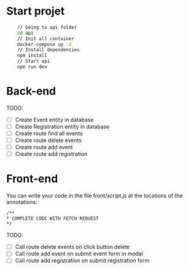 # Start projet 

```bash
    // Going to api folder
    cd api
    // Init all container
    docker-compose up -d
    // Install dependencies
    npm install
    // Start api
    npm run dev
```

# Back-end

TODO:
- [ ] Create Event entity in database
- [ ] Create Registration entity in database
- [ ] Create route find all events
- [ ] Create route delete events
- [ ] Create route add event
- [ ] Create route add registration

# Front-end

You can write your code in the file front/script.js at the locations of the annotations:
```
/**
* COMPLETE CODE WITH FETCH REQUEST
*/
```

TODO:
- [ ] Call route delete events on click button delete
- [ ] Call route add event on submit event form in modal
- [ ] Call route add registration on submit registration form